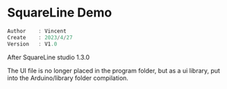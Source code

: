 # SquareLine Demo



```c
Author    : Vincent
Create    : 2023/4/27
Version   : V1.0
```



After SquareLine studio 1.3.0

The UI file is no longer placed in the program folder, but as a ui library, put into the Arduino/library folder compilation.

